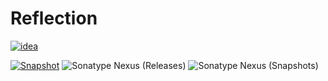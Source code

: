 # Reflection

[![idea](https://www.elegantobjects.org/intellij-idea.svg)](https://www.jetbrains.com/idea/)

[![Snapshot](https://github.com/Infumia/reflection/actions/workflows/snapshot.yml/badge.svg)](https://github.com/Infumia/reflection/actions/workflows/snapshot.yml)
![Sonatype Nexus (Releases)](https://img.shields.io/nexus/r/tr.com.infumia/reflection?label=maven-central&server=https%3A%2F%2Foss.sonatype.org%2F)
![Sonatype Nexus (Snapshots)](https://img.shields.io/nexus/s/tr.com.infumia/reflection?label=maven-central&server=https%3A%2F%2Foss.sonatype.org)
